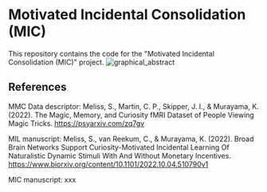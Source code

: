 # Motivated Incidental Consolidation (MIC)
This repository contains the code for the "Motivated Incidental Consolidation (MIC)" project.
![graphical_abstract](https://user-images.githubusercontent.com/55539825/208389162-4f11c40c-de24-4e0a-be49-be45a92826d8.jpg)


## References
MMC Data descriptor: Meliss, S., Martin, C. P., Skipper, J. I., & Murayama, K. (2022). The Magic, Memory, and Curiosity fMRI Dataset of People Viewing Magic Tricks. https://psyarxiv.com/zq7gv

MIL manuscript: Meliss, S., van Reekum, C., & Murayama, K. (2022). Broad Brain Networks Support Curiosity-Motivated Incidental Learning Of Naturalistic Dynamic Stimuli With And Without Monetary Incentives. https://www.biorxiv.org/content/10.1101/2022.10.04.510790v1

MIC manuscript: xxx

